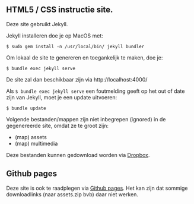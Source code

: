 ## HTML5 / CSS instructie site.
Deze site gebruikt Jekyll.

Jekyll installeren doe je op MacOS met:

`$ sudo gem install -n /usr/local/bin/ jekyll bundler`

Om lokaal de site te genereren en toegankelijk te maken, doe je:

`$ bundle exec jekyll serve`

De site zal dan beschikbaar zijn via http://localhost:4000/

Als `$ bundle exec jekyll serve` een foutmelding geeft op het out of date zijn van Jekyll, moet je een update uitvoeren:

`$ bundle update`

Volgende bestanden/mappen zijn niet inbegrepen (ignored) in de gegenereerde site, omdat ze te groot zijn:
* (map) assets
* (map) multimedia

Deze bestanden kunnen gedownload worden via [Dropbox](https://www.dropbox.com/s/ly9fc7avejwk2u1/assets.zip?dl=0).

## Github pages
Deze site is ook te raadplegen via [Github pages](https://toonvandeputte.github.io/coderdojo_html_css/). Het kan zijn dat sommige downloadlinks (naar assets.zip bvb) daar niet werken.
